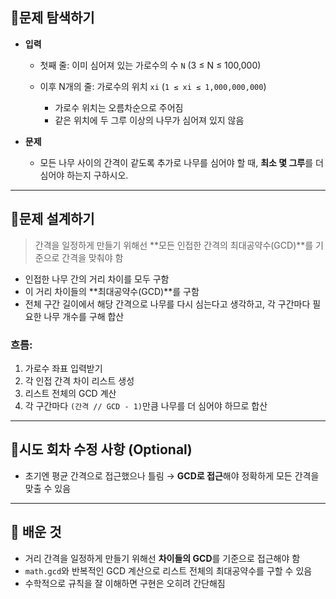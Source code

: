 ## 📍문제 탐색하기

* **입력**

  * 첫째 줄: 이미 심어져 있는 가로수의 수 `N` (3 ≤ N ≤ 100,000)
  * 이후 N개의 줄: 가로수의 위치 `xi` (`1 ≤ xi ≤ 1,000,000,000`)

    * 가로수 위치는 오름차순으로 주어짐
    * 같은 위치에 두 그루 이상의 나무가 심어져 있지 않음

* **문제**

  * 모든 나무 사이의 간격이 같도록 추가로 나무를 심어야 할 때, **최소 몇 그루**를 더 심어야 하는지 구하시오.

---

## 📍문제 설계하기

> 간격을 일정하게 만들기 위해선 \*\*모든 인접한 간격의 최대공약수(GCD)\*\*를 기준으로 간격을 맞춰야 함

* 인접한 나무 간의 거리 차이를 모두 구함
* 이 거리 차이들의 \*\*최대공약수(GCD)\*\*를 구함
* 전체 구간 길이에서 해당 간격으로 나무를 다시 심는다고 생각하고, 각 구간마다 필요한 나무 개수를 구해 합산

### 흐름:

1. 가로수 좌표 입력받기
2. 각 인접 간격 차이 리스트 생성
3. 리스트 전체의 GCD 계산
4. 각 구간마다 `(간격 // GCD - 1)`만큼 나무를 더 심어야 하므로 합산

---

## 📍시도 회차 수정 사항 (Optional)

* 초기엔 평균 간격으로 접근했으나 틀림 → **GCD로 접근**해야 정확하게 모든 간격을 맞출 수 있음

---

## 🥕 배운 것

* 거리 간격을 일정하게 만들기 위해선 **차이들의 GCD**를 기준으로 접근해야 함
* `math.gcd`와 반복적인 GCD 계산으로 리스트 전체의 최대공약수를 구할 수 있음
* 수학적으로 규칙을 잘 이해하면 구현은 오히려 간단해짐
